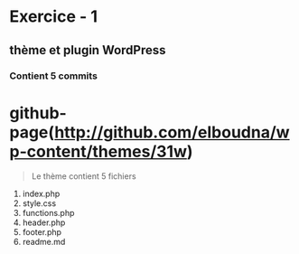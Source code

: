 # Exercice - 1
## thème et plugin WordPress
### Contient 5 commits

# github-page(http://github.com/elboudna/wp-content/themes/31w)
> Le thème contient 5 fichiers
1. index.php
2. style.css
3. functions.php
4. header.php
5. footer.php
6. readme.md
